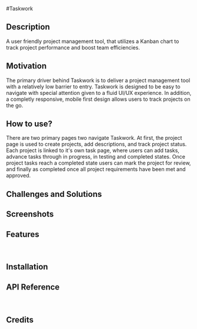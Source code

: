 #Taskwork


## Description
A user friendly project management tool, that utilizes a Kanban chart to track project performance and boost team efficiencies.

## Motivation
The primary driver behind Taskwork is to deliver a project management tool with a relatively low barrier to entry. Taskwork is designed to be easy to navigate with special attention given to a fluid UI/UX experience. In addition, a completly responsive, mobile first design allows users to track projects on the go.

## How to use?
There are two primary pages two navigate Taskwork. At first, the project page is used to create projects, add descriptions, and track project status. Each project is linked to it's own task page, where users can add tasks, advance tasks through in progress, in testing and completed states. Once project tasks reach a completed state users can mark the project for review, and finally as completed once all project requirements have been met and approved.


## Challenges and Solutions


## Screenshots

## Features


​
## Installation

## API Reference

​
## Credits

